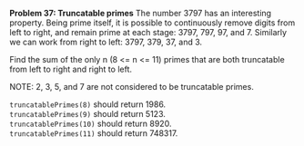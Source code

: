 **Problem 37: Truncatable primes**
The number 3797 has an interesting property. Being prime itself, it is possible to continuously remove digits from left to right, and remain prime at each stage: 3797, 797, 97, and 7. Similarly we can work from right to left: 3797, 379, 37, and 3.  

Find the sum of the only n (8 <= n <= 11) primes that are both truncatable from left to right and right to left.  

NOTE: 2, 3, 5, and 7 are not considered to be truncatable primes.  


`truncatablePrimes(8)` should return 1986.  
`truncatablePrimes(9)` should return 5123.  
`truncatablePrimes(10)` should return 8920.  
`truncatablePrimes(11)` should return 748317.  